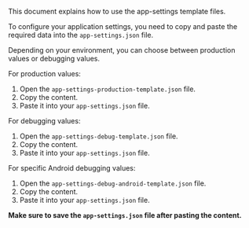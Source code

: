 This document explains how to use the app-settings template files.

To configure your application settings, you need to copy and paste the required data into the `app-settings.json` file.

Depending on your environment, you can choose between production values or debugging values.

For production values:

1. Open the `app-settings-production-template.json` file.
2. Copy the content.
3. Paste it into your `app-settings.json` file.

For debugging values:

1. Open the `app-settings-debug-template.json` file.
2. Copy the content.
3. Paste it into your `app-settings.json` file.

For specific Android debugging values:

1. Open the `app-settings-debug-android-template.json` file.
2. Copy the content.
3. Paste it into your `app-settings.json` file.

**Make sure to save the `app-settings.json` file after pasting the content.**
